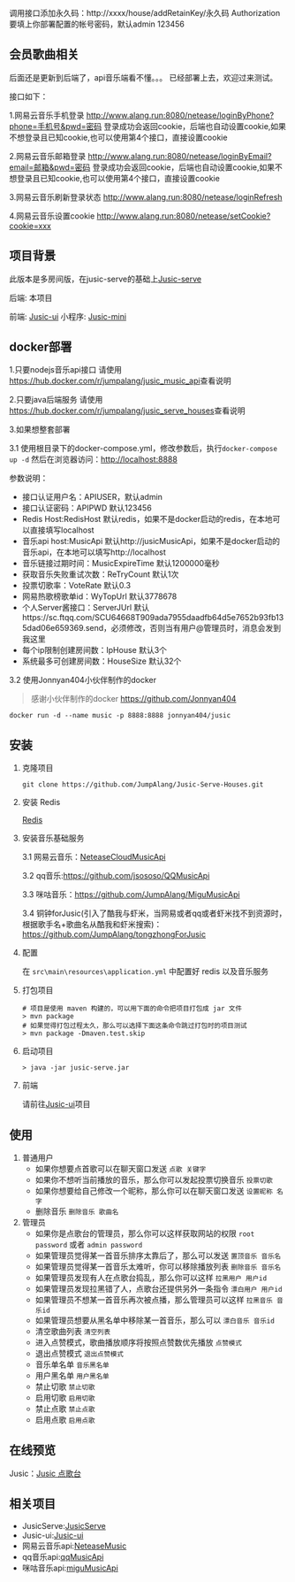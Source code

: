 调用接口添加永久码：http://xxxx/house/addRetainKey/永久码
Authorization要填上你部署配置的帐号密码，默认admin 123456

## 会员歌曲相关

后面还是更新到后端了，api音乐端看不懂。。。
已经部署上去，欢迎过来测试。

接口如下：

1.网易云音乐手机登录
  http://www.alang.run:8080/netease/loginByPhone?phone=手机号&pwd=密码
  登录成功会返回cookie，后端也自动设置cookie,如果不想登录且已知cookie,也可以使用第4个接口，直接设置cookie
  
2.网易云音乐邮箱登录
  http://www.alang.run:8080/netease/loginByEmail?email=邮箱&pwd=密码
  登录成功会返回cookie，后端也自动设置cookie,如果不想登录且已知cookie,也可以使用第4个接口，直接设置cookie

3.网易云音乐刷新登录状态
  http://www.alang.run:8080/netease/loginRefresh

4.网易云音乐设置cookie
  http://www.alang.run:8080/netease/setCookie?cookie=xxx

## 项目背景

此版本是多房间版，在jusic-serve的基础上[Jusic-serve](https://github.com/JumpAlang/Jusic-serve)

后端: 本项目

前端: [Jusic-ui](https://github.com/JumpAlang/Jusic-ui/tree/jusic-ui-houses)
小程序: [Jusic-mini](https://github.com/JumpAlang/Jusic_mini)



## docker部署

1.只要nodejs音乐api接口
  请使用<https://hub.docker.com/r/jumpalang/jusic_music_api>查看说明
   
2.只要java后端服务
  请使用<https://hub.docker.com/r/jumpalang/jusic_serve_houses>查看说明
  
3.如果想整套部署

 3.1 使用根目录下的docker-compose.yml，修改参数后，执行`docker-compose up -d` 然后在浏览器访问：<http://localhost:8888>
 
  参数说明：
  * 接口认证用户名：APIUSER，默认admin
  * 接口认证密码：APIPWD 默认123456 
  * Redis Host:RedisHost 默认redis，如果不是docker启动的redis，在本地可以直接填写localhost
  * 音乐api host:MusicApi 默认http://jusicMusicApi，如果不是docker启动的音乐api，在本地可以填写http://localhost
  * 音乐链接过期时间：MusicExpireTime 默认1200000毫秒
  * 获取音乐失败重试次数：ReTryCount 默认1次
  * 投票切歌率：VoteRate 默认0.3 
  * 网易热歌榜歌单id：WyTopUrl 默认3778678
  * 个人Server酱接口：ServerJUrl 默认https://sc.ftqq.com/SCU64668T909ada7955daadfb64d5e7652b93fb135dad06e659369.send，必须修改，否则当有用户@管理员时，消息会发到我这里
  * 每个ip限制创建房间数：IpHouse 默认3个
  * 系统最多可创建房间数：HouseSize 默认32个
 
 3.2 使用Jonnyan404小伙伴制作的docker
> 感谢小伙伴制作的docker <https://github.com/Jonnyan404>


`docker run -d --name music -p 8888:8888 jonnyan404/jusic`


## 安装

1. 克隆项目

   ```
   git clone https://github.com/JumpAlang/Jusic-Serve-Houses.git
   ```

   

2. 安装 Redis

   [Redis](https://redis.io/)

3. 安装音乐基础服务

   3.1 网易云音乐：[NeteaseCloudMusicApi](https://github.com/Binaryify/NeteaseCloudMusicApi)
   
   3.2 qq音乐:<https://github.com/jsososo/QQMusicApi>
   
   3.3 咪咕音乐：<https://github.com/JumpAlang/MiguMusicApi>
   
   3.4 铜钟forJusic(引入了酷我与虾米，当网易或者qq或者虾米找不到资源时，根据歌手名+歌曲名从酷我和虾米搜索)：<https://github.com/JumpAlang/tongzhongForJusic>
4. 配置

   在 `src\main\resources\application.yml` 中配置好 redis 以及音乐服务

5. 打包项目

   ```
   # 项目是使用 maven 构建的，可以用下面的命令把项目打包成 jar 文件
   > mvn package
   # 如果觉得打包过程太久，那么可以选择下面这条命令跳过打包时的项目测试
   > mvn package -Dmaven.test.skip
   ```

   

6. 启动项目

   ```
   > java -jar jusic-serve.jar
   ```

   

7. 前端

   请前往[Jusic-ui](https://github.com/JumpAlang/Jusic-ui/tree/jusic-ui-houses)项目



## 使用

1. 普通用户
   - 如果你想要点首歌可以在聊天窗口发送 `点歌 关键字`
   - 如果你不想听当前播放的音乐，那么你可以发起投票切换音乐 `投票切歌`
   - 如果你想要给自己修改一个昵称，那么你可以在聊天窗口发送 `设置昵称 名字`
   - 删除音乐 `删除音乐 歌曲名`
2. 管理员
   - 如果你是点歌台的管理员，那么你可以这样获取网站的权限 `root password` 或者 `admin password`
   - 如果管理员觉得某一首音乐排序太靠后了，那么可以发送 `置顶音乐 音乐名`
   - 如果管理员觉得某一首音乐太难听，你可以移除播放列表 `删除音乐 音乐名`
   - 如果管理员发现有人在点歌台捣乱，那么你可以这样 `拉黑用户 用户id`
   - 如果管理员发现拉黑错了人，点歌台还提供另外一条指令 `漂白用户 用户id`
   - 如果管理员不想某一首音乐再次被点播，那么管理员可以这样 `拉黑音乐 音乐id`
   - 如果管理员想要从黑名单中移除某一首音乐，那么可以 `漂白音乐 音乐id`
   - 清空歌曲列表 `清空列表`
   - 进入点赞模式，歌曲播放顺序将按照点赞数优先播放 `点赞模式`
   - 退出点赞模式 `退出点赞模式`
   - 音乐单名单 `音乐黑名单`
   - 用户黑名单 `用户黑名单`
   - 禁止切歌 `禁止切歌`
   - 启用切歌 `启用切歌`
   - 禁止点歌 `禁止点歌`
   - 启用点歌 `启用点歌`



## 在线预览

Jusic：[Jusic 点歌台](http://music.alang.run)

## 相关项目

* JusicServe:[JusicServe](https://github.com/hanhuoer/Jusic-serve)
* Jusic-ui:[Jusic-ui](https://github.com/hanhuoer/Jusic-ui)
* 网易云音乐api:[NeteaseMusic](https://github.com/jsososo/NeteaseMusic)
* qq音乐api:[qqMusicApi](https://github.com/jsososo/QQMusicApi)
* 咪咕音乐api:[miguMusicApi](https://github.com/jsososo/MiguMusicApi)



